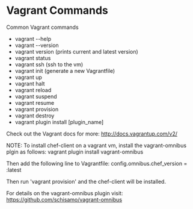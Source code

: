 Vagrant Commands
=============================
Common Vagrant commands

- vagrant --help
- vagrant --version
- vagrant version (prints current and latest version)
- vagrant status
- vagrant ssh (ssh to the vm)
- vagrant init (generate a new Vagrantfile)
- vagrant up
- vagrant halt
- vagrant reload
- vagrant suspend
- vagrant resume
- vagrant provision
- vagrant destroy
- vagrant plugin install [plugin_name]

Check out the Vagrant docs for more: http://docs.vagrantup.com/v2/


NOTE:
To install chef-client on a vagrant vm, install the vagrant-omnibus plgin as follows:
  vagrant plugin install vagrant-omnibus

Then add the following line to Vagrantfile:
  config.omnibus.chef_version = :latest

Then run 'vagrant provision' and the chef-client will be installed.

For details on the vagrant-omnibus plugin visit: https://github.com/schisamo/vagrant-omnibus
